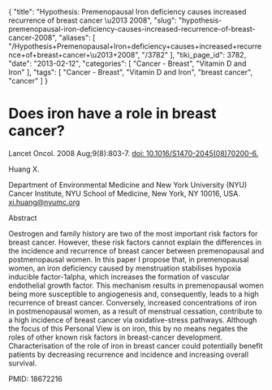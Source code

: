 {
    "title": "Hypothesis: Premenopausal Iron deficiency causes increased recurrence of breast cancer \u2013 2008",
    "slug": "hypothesis-premenopausal-iron-deficiency-causes-increased-recurrence-of-breast-cancer-2008",
    "aliases": [
        "/Hypothesis+Premenopausal+Iron+deficiency+causes+increased+recurrence+of+breast+cancer+\u2013+2008",
        "/3782"
    ],
    "tiki_page_id": 3782,
    "date": "2013-02-12",
    "categories": [
        "Cancer - Breast",
        "Vitamin D and Iron"
    ],
    "tags": [
        "Cancer - Breast",
        "Vitamin D and Iron",
        "breast cancer",
        "cancer"
    ]
}


# Does iron have a role in breast cancer?

Lancet Oncol. 2008 Aug;9(8):803-7. [doi: 10.1016/S1470-2045(08)70200-6.](https://doi.org/10.1016/S1470-2045(08)70200-6.)

Huang X.

Department of Environmental Medicine and New York University (NYU) Cancer Institute, NYU School of Medicine, New York, NY 10016, USA. xi.huang@nyumc.org

Abstract

Oestrogen and family history are two of the most important risk factors for breast cancer. However, these risk factors cannot explain the differences in the incidence and recurrence of breast cancer between premenopausal and postmenopausal women. In this paper I propose that, in premenopausal women, an iron deficiency caused by menstruation stabilises hypoxia inducible factor-1alpha, which increases the formation of vascular endothelial growth factor. This mechanism results in premenopausal women being more susceptible to angiogenesis and, consequently, leads to a high recurrence of breast cancer. Conversely, increased concentrations of iron in postmenopausal women, as a result of menstrual cessation, contribute to a high incidence of breast cancer via oxidative-stress pathways. Although the focus of this Personal View is on iron, this by no means negates the roles of other known risk factors in breast-cancer development. Characterisation of the role of iron in breast cancer could potentially benefit patients by decreasing recurrence and incidence and increasing overall survival.

PMID:     18672216